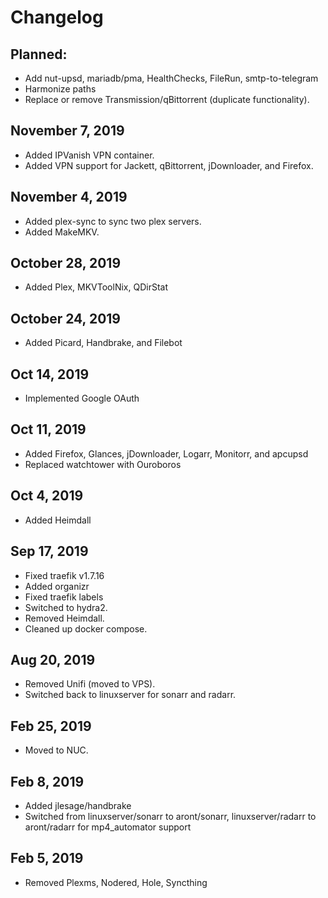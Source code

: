 # Changelog
## Planned: 
* Add nut-upsd, mariadb/pma, HealthChecks, FileRun, smtp-to-telegram
* Harmonize paths
* Replace or remove Transmission/qBittorrent (duplicate functionality).

## November 7, 2019
* Added IPVanish VPN container. 
* Added VPN support for Jackett, qBittorrent, jDownloader, and Firefox.

## November 4, 2019
* Added plex-sync to sync two plex servers.
* Added MakeMKV.

## October 28, 2019
* Added Plex, MKVToolNix, QDirStat

## October 24, 2019
* Added Picard, Handbrake, and Filebot

## Oct 14, 2019
* Implemented Google OAuth

## Oct 11, 2019
* Added Firefox, Glances, jDownloader, Logarr, Monitorr, and apcupsd
* Replaced watchtower with Ouroboros

## Oct 4, 2019 
* Added Heimdall

## Sep 17, 2019 
* Fixed traefik v1.7.16
* Added organizr
* Fixed traefik labels
* Switched to hydra2. 
* Removed Heimdall. 
* Cleaned up docker compose.

## Aug 20, 2019 
* Removed Unifi (moved to VPS). 
* Switched back to linuxserver for sonarr and radarr.

## Feb 25, 2019 
* Moved to NUC. 

## Feb 8, 2019
* Added jlesage/handbrake
* Switched from linuxserver/sonarr to aront/sonarr, linuxserver/radarr to aront/radarr for mp4_automator support

## Feb 5, 2019 
* Removed Plexms, Nodered, Hole, Syncthing
